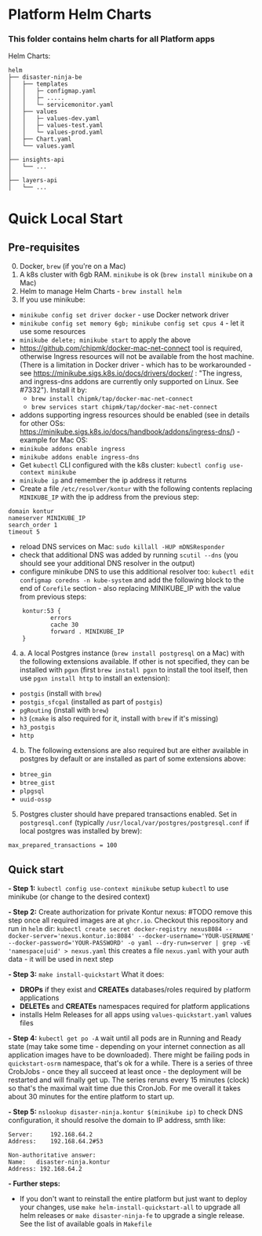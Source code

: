 Platform Helm Charts
======================

### This folder contains helm charts for all Platform apps

Helm Charts:
```
helm
├── disaster-ninja-be
│   ├── templates
│   │   ├─ configmap.yaml
│   │   ├─ .....
│   │   └─ servicemonitor.yaml
│   ├── values
│   │   ├─ values-dev.yaml
│   │   ├─ values-test.yaml
│   │   └─ values-prod.yaml
│   ├── Chart.yaml
│   └── values.yaml
│
├── insights-api
│   └── ...
│
├── layers-api
│   └── ...
```

# Quick Local Start

## Pre-requisites
0. Docker, ```brew``` (if you're on a Mac)
1. A k8s cluster with 6gb RAM. ```minikube``` is ok (```brew install minikube``` on a Mac)
2. Helm to manage Helm Charts - ```brew install helm```
3. If you use minikube:
- ```minikube config set driver docker``` - use Docker network driver
- ```minikube config set memory 6gb; minikube config set cpus 4``` - let it use some resources
- ```minikube delete; minikube start``` to apply the above
- https://github.com/chipmk/docker-mac-net-connect tool is required, otherwise Ingress resources will not be available from the host machine. (There is a limitation in Docker driver - which has to be workarounded - see https://minikube.sigs.k8s.io/docs/drivers/docker/ : "The ingress, and ingress-dns addons are currently only supported on Linux. See #7332"). Install it by:
  - ```brew install chipmk/tap/docker-mac-net-connect```
  - ```brew services start chipmk/tap/docker-mac-net-connect```
- addons supporting ingress resources should be enabled (see in details for other OSs: https://minikube.sigs.k8s.io/docs/handbook/addons/ingress-dns/) - example for Mac OS:
- ```minikube addons enable ingress```
- ```minikube addons enable ingress-dns```
- Get ```kubectl``` CLI configured with the k8s cluster: ```kubectl config use-context minikube```
- ```minikube ip``` and remember the ip address it returns
- Create a file ```/etc/resolver/kontur``` with the following contents replacing ```MINIKUBE_IP``` with the ip address from the previous step:
```
domain kontur
nameserver MINIKUBE_IP
search_order 1
timeout 5
```
- reload DNS services on Mac: ```sudo killall -HUP mDNSResponder```
- check that additional DNS was added by running ```scutil --dns``` (you should see your additional DNS resolver in the output)
- configure minikube DNS to use this additional resolver too: ```kubectl edit configmap coredns -n kube-system``` and add the following block to the end of ```Corefile``` section - also replacing MINIKUBE_IP with the value from previous steps:
```
    kontur:53 {
            errors
            cache 30
            forward . MINIKUBE_IP
    }
```
4. a. A local Postgres instance (```brew install postgresql``` on a Mac) with the following extensions available. If other is not specified, they can be installed with ```pgxn``` (first ```brew install pgxn``` to install the tool itself, then use ```pgxn install http``` to install an extension):
  - ```postgis``` (install with ```brew```)
  - ```postgis_sfcgal``` (installed as part of ```postgis```)
  - ```pgRouting``` (install with ```brew```)
  - ```h3``` (```cmake``` is also required for it, install with ```brew``` if it's missing)
  - ```h3_postgis```
  - ```http```

4. b. The following extensions are also required but are either available in postgres by default or are installed as part of some extensions above:
  - ```btree_gin```
  - ```btree_gist```
  - ```plpgsql```
  - ```uuid-ossp```

5. Postgres cluster should have prepared transactions enabled. Set in ```postgresql.conf``` (typically ```/usr/local/var/postgres/postgresql.conf``` if local postgres was installed by brew):

```max_prepared_transactions = 100```

## Quick start
**- Step 1:** ```kubectl config use-context minikube``` setup ```kubectl``` to use minikube (or change to the desired context)

**- Step 2:** Create authorization for private Kontur nexus: #TODO remove this step once all required images are at ```ghcr.io```. Checkout this repository and run in ```helm``` dir:
```kubectl create secret docker-registry nexus8084 --docker-server='nexus.kontur.io:8084' --docker-username='YOUR-USERNAME' --docker-password='YOUR-PASSWORD' -o yaml --dry-run=server | grep -vE 'namespace|uid' > nexus.yaml``` this creates a file ```nexus.yaml``` with your auth data - it will be used in next step

**- Step 3:** ```make install-quickstart```
What it does:
- **DROPs** if they exist and **CREATEs** databases/roles required by platform applications
- **DELETEs** and **CREATEs** namespaces required for platform applications
- installs Helm Releases for all apps using ```values-quickstart.yaml``` values files

**- Step 4:** ```kubectl get po -A``` wait until all pods are in Running and Ready state (may take some time - depending on your internet connection as all application images have to be downloaded). There might be failing pods in ```quickstart-osrm``` namespace, that's ok for a while. There is a series of three CrobJobs - once they all succeed at least once - the deployment will be restarted and will finally get up. The series reruns every 15 minutes (clock) so that's the maximal wait time due this CronJob. For me overall it takes about 30 minutes for the entire platform to start up.

**- Step 5:** ```nslookup disaster-ninja.kontur $(minikube ip)``` to check DNS configuration, it should resolve the domain to IP address, smth like:
```
Server:		192.168.64.2
Address:	192.168.64.2#53

Non-authoritative answer:
Name:	disaster-ninja.kontur
Address: 192.168.64.2
```

**- Further steps:**

- If you don't want to reinstall the entire platform but just want to deploy your changes, use
```make helm-install-quickstart-all``` to upgrade all helm releases or ```make disaster-ninja-fe``` to upgrade a single release. See the list of available goals in ```Makefile``` 